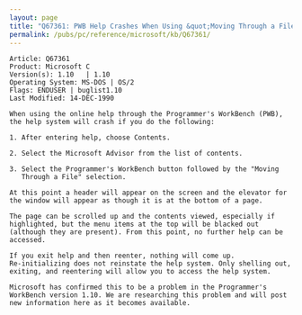 ```yaml
---
layout: page
title: "Q67361: PWB Help Crashes When Using &quot;Moving Through a File&quot;"
permalink: /pubs/pc/reference/microsoft/kb/Q67361/
---
```


	Article: Q67361
	Product: Microsoft C
	Version(s): 1.10   | 1.10
	Operating System: MS-DOS | OS/2
	Flags: ENDUSER | buglist1.10
	Last Modified: 14-DEC-1990
	
	When using the online help through the Programmer's WorkBench (PWB),
	the help system will crash if you do the following:
	
	1. After entering help, choose Contents.
	
	2. Select the Microsoft Advisor from the list of contents.
	
	3. Select the Programmer's WorkBench button followed by the "Moving
	   Through a File" selection.
	
	At this point a header will appear on the screen and the elevator for
	the window will appear as though it is at the bottom of a page.
	
	The page can be scrolled up and the contents viewed, especially if
	highlighted, but the menu items at the top will be blacked out
	(although they are present). From this point, no further help can be
	accessed.
	
	If you exit help and then reenter, nothing will come up.
	Re-initializing does not reinstate the help system. Only shelling out,
	exiting, and reentering will allow you to access the help system.
	
	Microsoft has confirmed this to be a problem in the Programmer's
	WorkBench version 1.10. We are researching this problem and will post
	new information here as it becomes available.
